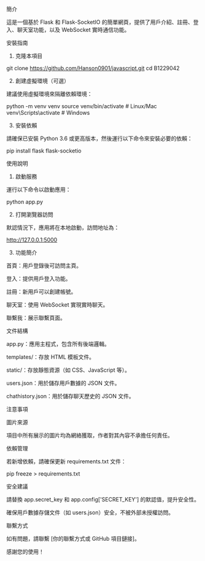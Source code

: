 簡介

這是一個基於 Flask 和 Flask-SocketIO 的簡單網頁，提供了用戶介紹、註冊、登入、聊天室功能，以及 WebSocket 實時通信功能。

安裝指南

1. 克隆本項目

git clone https://github.com/Hanson0901/javascript.git
cd B1229042

2. 創建虛擬環境（可選）

建議使用虛擬環境來隔離依賴環境：

python -m venv venv
source venv/bin/activate # Linux/Mac
venv\Scripts\activate  # Windows

3. 安裝依賴

請確保已安裝 Python 3.6 或更高版本，然後運行以下命令來安裝必要的依賴：

pip install flask flask-socketio

使用說明

1. 啟動服務

運行以下命令以啟動應用：

python app.py

2. 打開瀏覽器訪問

默認情況下，應用將在本地啟動，訪問地址為：

http://127.0.0.1:5000

3. 功能簡介

首頁：用戶登錄後可訪問主頁。

登入：提供用戶登入功能。

註冊：新用戶可以創建帳號。

聊天室：使用 WebSocket 實現實時聊天。

聯繫我：展示聯繫頁面。

文件結構

app.py：應用主程式，包含所有後端邏輯。

templates/：存放 HTML 模板文件。

static/：存放靜態資源（如 CSS、JavaScript 等）。

users.json：用於儲存用戶數據的 JSON 文件。

chathistory.json：用於儲存聊天歷史的 JSON 文件。

注意事項

圖片來源

項目中所有展示的圖片均為網絡獲取，作者對其內容不承擔任何責任。

依賴管理

若新增依賴，請確保更新 requirements.txt 文件：

pip freeze > requirements.txt

安全建議

請替換 app.secret_key 和 app.config['SECRET_KEY'] 的默認值，提升安全性。

確保用戶數據存儲文件（如 users.json）安全，不被外部未授權訪問。

聯繫方式

如有問題，請聯繫 [你的聯繫方式或 GitHub 項目鏈接]。

感謝您的使用！